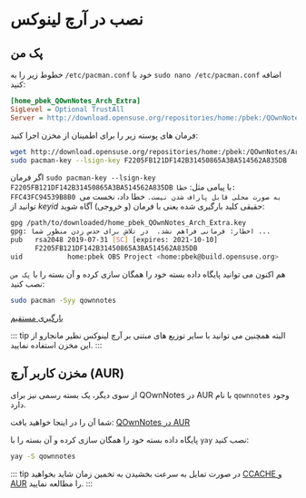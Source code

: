 # نصب در آرچ لینوکس

## پک من

خطوط زیر را به `/etc/pacman.conf` خود با `sudo nano /etc/pacman.conf` اضافه کنید:

```ini
[home_pbek_QOwnNotes_Arch_Extra]
SigLevel = Optional TrustAll
Server = http://download.opensuse.org/repositories/home:/pbek:/QOwnNotes/Arch_Extra/$arch
```

فرمان های پوسته زیر را برای اطمینان از مخزن اجرا کنید:

```bash
wget http://download.opensuse.org/repositories/home:/pbek:/QOwnNotes/Arch_Extra/x86_64/home_pbek_QOwnNotes_Arch_Extra.key -O - | sudo pacman-key --add -
sudo pacman-key --lsign-key F2205FB121DF142B31450865A3BA514562A835DB
```

اگر فرمان `sudo pacman-key --lsign-key F2205FB121DF142B31450865A3BA514562A835DB` با پیامی مثل: `خطا: FFC43FC94539B8B0 به صورت محلی قابل پاراف شدن نیست.` خطا داد، نخست می توانید از *keyid* حقیقی کلید بارگیری شده یعنی با فرمان (و خروجی) آگاه شوید:

```bash
gpg /path/to/downloaded/home_pbek_QOwnNotes_Arch_Extra.key
gpg: اخطار: فرمانی فراهم نشد.  در تلاش برای حدس زدن منظور شما ...
pub   rsa2048 2019-07-31 [SC] [expires: 2021-10-10]
      F2205FB121DF142B31450865A3BA514562A835DB
uid           home:pbek OBS Project <home:pbek@build.opensuse.org>
```

هم اکنون می توانید پایگاه داده بسته خود را همگان سازی کرده و آن بسته را با  `پک من` نصب کنید:

```bash
sudo pacman -Syy qownnotes
```

[بارگیری مستقیم](https://build.opensuse.org/package/binaries/home:pbek:QOwnNotes/desktop/Arch_Extra)

::: tip
البته همچنین می توانید با سایر توزیع های مبتنی بر آرچ لینوکس نظیر مانجارو از این مخزن استفاده نمایید.
:::

## مخزن کاربر آرچ (AUR)

از سوی دیگر، یک بسته رسمی نیز برای QOwnNotes در AUR با نام `qownnotes` وجود دارد.

شما آن را در اینجا خواهید یافت: [QOwnNotes در AUR](https://aur.archlinux.org/packages/qownnotes)

پایگاه داده بسته خود را همگان سازی کرده و آن بسته را با  `yay` نصب کنید:

```bash
yay -S qownnotes
```

::: tip
در صورت تمایل به سرعت بخشیدن به تخمین زمان شاید بخواهید [CCACHE و AUR](https://www.reddit.com/r/archlinux/comments/6vez44/a_small_tip_if_you_compile_from_aur/) را مطالعه نمایید.
:::
